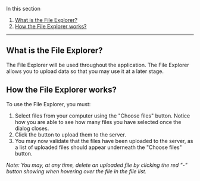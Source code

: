 In this section

1. [What is the File Explorer?](#what-is-the-file-explorer?)
2. [How the File Explorer works?](#how-the-file-explorer-works?)

---

## What is the File Explorer?

The File Explorer will be used throughout the application. The File Explorer allows you to upload data so that you may use it at a later stage.

## How the File Explorer works?

To use the File Explorer, you must:

1. Select files from your computer using the "Choose files" button. Notice how you are able to see how many files you have selected once the dialog closes.
2. Click the button to upload them to the server.
3. You may now validate that the files have been uploaded to the server, as a list of uploaded files should appear underneath the "Choose files" button.

_Note: You may, at any time, delete an uploaded file by clicking the red "-" button showing when hovering over the file in the file list._

